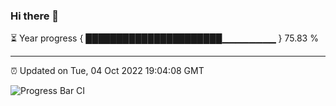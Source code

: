 ### Hi there 👋

⏳ Year progress { ██████████████████████▁▁▁▁▁▁▁▁ } 75.83 %

---

⏰ Updated on Tue, 04 Oct 2022 19:04:08 GMT

![Progress Bar CI](https://github.com/liununu/liununu/workflows/Progress%20Bar%20CI/badge.svg)
